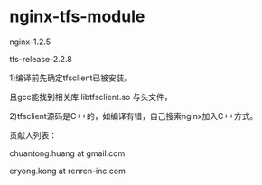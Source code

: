 nginx-tfs-module
================

nginx-1.2.5

tfs-release-2.2.8

1)编译前先确定tfsclient已被安装。

  且gcc能找到相关库 libtfsclient.so 与头文件， 

2)tfsclient源码是C++的，如编译有错，自己搜索nginx加入C++方式。



贡献人列表：

chuantong.huang at gmail.com

eryong.kong at renren-inc.com


